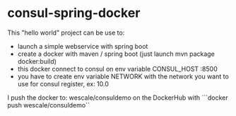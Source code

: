 # consul-spring-docker

This "hello world" project can be use to:
- launch a simple webservice with spring boot
- create a docker with maven / spring boot (just launch mvn package docker:build)
- this docker connect to consul on env variable CONSUL_HOST :8500
- you have to create env variable NETWORK with the network you want to use for consul register, ex: 10.0

I push the docker to: wescale/consuldemo on the DockerHub with 
```docker push wescale/consuldemo``
